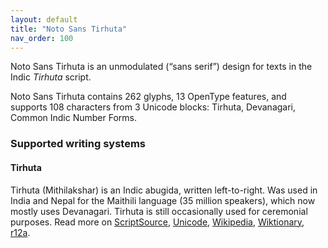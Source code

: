 ```yaml
---
layout: default
title: "Noto Sans Tirhuta"
nav_order: 100
---
```

Noto Sans Tirhuta is an unmodulated (“sans serif”) design for texts in the Indic _Tirhuta_ script. 

Noto Sans Tirhuta contains 262 glyphs, 13 OpenType features, and supports 108 characters from 3 Unicode blocks: Tirhuta, Devanagari, Common Indic Number Forms.


### Supported writing systems


#### Tirhuta

Tirhuta (Mithilakshar) is an Indic abugida, written left-to-right. Was used in India and Nepal for the Maithili language (35 million speakers), which now mostly uses Devanagari. Tirhuta is still occasionally used for ceremonial purposes. Read more on [ScriptSource](https://scriptsource.org/scr/Tirh), [Unicode](https://www.unicode.org/versions/Unicode13.0.0/ch15.pdf#G95493), [Wikipedia](https://en.wikipedia.org/wiki/ISO_15924:Tirh), [Wiktionary](https://en.wiktionary.org/wiki/Category:Tirhuta_script), [r12a](https://r12a.github.io/scripts/links?iso=Tirh).

